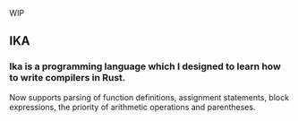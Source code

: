 WIP

## IKA

### Ika is a programming language which I designed to learn how to write compilers in Rust.


Now supports parsing of function definitions, assignment statements, block expressions, the priority of arithmetic operations and parentheses.

